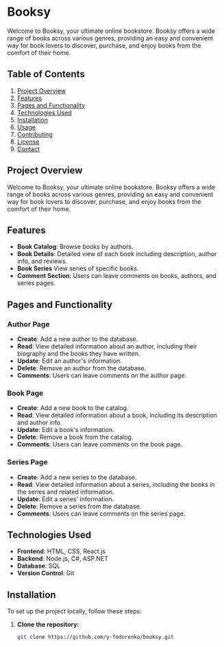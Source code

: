 # Booksy

Welcome to Booksy, your ultimate online bookstore. Booksy offers a wide range of books across various genres, providing an easy and convenient way for book lovers to discover, purchase, and enjoy books from the comfort of their home.

## Table of Contents

1. [Project Overview](#project-overview)
2. [Features](#features)
3. [Pages and Functionality](#pages-and-functionality)
4. [Technologies Used](#technologies-used)
5. [Installation](#installation)
6. [Usage](#usage)
7. [Contributing](#contributing)
8. [License](#license)
9. [Contact](#contact)

## Project Overview

Welcome to Booksy, your ultimate online bookstore. Booksy offers a wide range of books across various genres, providing an easy and convenient way for book lovers to discover, purchase, and enjoy books from the comfort of their home.

## Features

- **Book Catalog**: Browse books by authors.
- **Book Details**: Detailed view of each book including description, author info, and reviews.
- **Book Series** View series of specific books.
- **Comment Section**: Users can leave comments on books, authors, and series pages.

## Pages and Functionality

### Author Page

- **Create**: Add a new author to the database.
- **Read**: View detailed information about an author, including their biography and the books they have written.
- **Update**: Edit an author's information.
- **Delete**: Remove an author from the database.
- **Comments**: Users can leave comments on the author page.

### Book Page

- **Create**: Add a new book to the catalog.
- **Read**: View detailed information about a book, including its description and author info.
- **Update**: Edit a book's information.
- **Delete**: Remove a book from the catalog.
- **Comments**: Users can leave comments on the book page.

### Series Page

- **Create**: Add a new series to the database.
- **Read**: View detailed information about a series, including the books in the series and related information.
- **Update**: Edit a series' information.
- **Delete**: Remove a series from the database.
- **Comments**: Users can leave comments on the series page.

## Technologies Used

- **Frontend**: HTML, CSS, React.js
- **Backend**: Node.js, C#, ASP.NET
- **Database**: SQL 
- **Version Control**: Git

## Installation

To set up the project locally, follow these steps:

1. **Clone the repository:**
   ```bash
   git clone https://github.com/y-fedorenko/booksy.git
